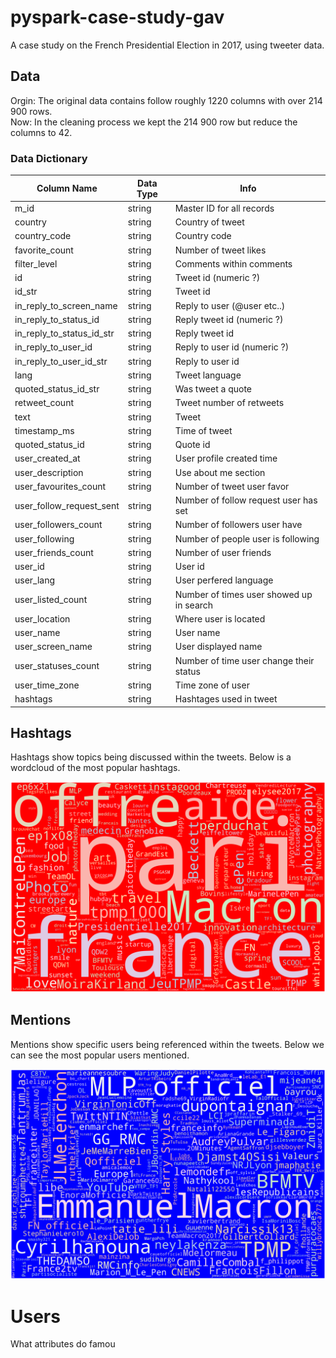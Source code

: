 # pyspark-case-study-gav
A case study on the French Presidential Election in 2017, using tweeter data. 

## Data
Orgin: The original data contains follow roughly 1220 columns with over  214 900 rows.  
Now: In the cleaning process we kept the 214 900 row but reduce the columns to 42.

### Data Dictionary
|Column Name |Data Type|Info |
|------------|---------|---- |
|m_id| string| Master ID for all records |
|country| string| Country of tweet |
|country_code| string| Country code|
|favorite_count| string| Number of tweet likes |
|filter_level| string| Comments within comments
|id| string| Tweet id (numeric ?) |
|id_str| string| Tweet id|
|in_reply_to_screen_name| string| Reply to user (@user etc..) |
|in_reply_to_status_id| string| Reply tweet id (numeric ?)|
|in_reply_to_status_id_str| string| Reply tweet id|
|in_reply_to_user_id| string| Reply to user id (numeric ?)|
|in_reply_to_user_id_str| string| Reply to user id|
|lang| string| Tweet language|
|quoted_status_id_str| string| Was tweet a quote|
|retweet_count| string| Tweet number of retweets|
|text| string| Tweet|
|timestamp_ms| string| Time of tweet|  
|quoted_status_id| string| Quote id|
|user_created_at| string| User profile created time|
|user_description| string| Use about me section|
|user_favourites_count| string| Number of tweet user favor|
|user_follow_request_sent| string| Number of follow request user has set|
|user_followers_count| string| Number of followers user have |
|user_following| string| Number of people user is following|
|user_friends_count| string|  Number of user friends |
|user_id| string| User id|
|user_lang| string| User perfered language|
|user_listed_count| string| Number of times user showed up in search|
|user_location| string| Where user is located|
|user_name| string| User name|
|user_screen_name| string| User displayed name|
|user_statuses_count| string| Number of time user change their status|
|user_time_zone| string| Time zone of user|
|hashtags| string| Hashtages used in tweet|

## Hashtags

Hashtags show topics being discussed within the tweets. Below is a wordcloud of the most popular hashtags.

![](img/hashtags.png)

## Mentions

Mentions show specific users being referenced within the tweets. Below we can see the most popular users mentioned. 

![](img/mentions.png)


# Users 

What attributes do famou